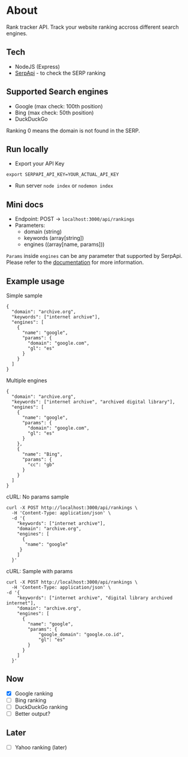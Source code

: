 # About
Rank tracker API. Track your website ranking accross different search engines. 

## Tech
- NodeJS (Express)
- [SerpApi](https://serpapi.com/) - to check the SERP ranking

## Supported Search engines
- Google (max check: 100th position)
- Bing (max check: 50th position)
- DuckDuckGo

Ranking 0 means the domain is not found in the SERP.

## Run locally
- Export your API Key
```
export SERPAPI_API_KEY=YOUR_ACTUAL_API_KEY
```

- Run server `node index` or `nodemon index`

## Mini docs

- Endpoint: POST -> `localhost:3000/api/rankings`
- Parameters:
  - domain (string)
  - keywords (array[string])
  - engines ((array[name, params]))

`Params` inside `engines` can be any parameter that supported by SerpApi. Please refer to the [documentation](https://serpapi.com/search-api) for more information.

## Example usage

Simple sample
```  
{
  "domain": "archive.org",
  "keywords": ["internet archive"],
  "engines": [
    {
      "name": "google",
      "params": {
        "domain": "google.com",
        "gl": "es"
      }
    }
  ]
}
```

Multiple engines
```  
{
  "domain": "archive.org",
  "keywords": ["internet archive", "archived digital library"],
  "engines": [
    {
      "name": "google",
      "params": {
        "domain": "google.com",
        "gl": "es"
      }
    },
    {
      "name": "Bing",
      "params": {
        "cc": "gb"
      }
    }
  ]
}
```

cURL: No params sample
```
curl -X POST http://localhost:3000/api/rankings \
  -H 'Content-Type: application/json' \
  -d '{
    "keywords": ["internet archive"],
    "domain": "archive.org",
    "engines": [
      {
       "name": "google"
     }
    ]
  }'
```

cURL: Sample with params
```
curl -X POST http://localhost:3000/api/rankings \
  -H 'Content-Type: application/json' \
-d '{
    "keywords": ["internet archive", "digital library archived internet"],
    "domain": "archive.org",
    "engines": [
      {
        "name": "google",
        "params": {
            "google_domain": "google.co.id",
            "gl": "es"
        }
      }
    ]
  }'
```


## Now
- [X] Google ranking
- [ ] Bing ranking
- [ ] DuckDuckGo ranking
- [ ] Better output?

## Later
- [ ] Yahoo ranking (later)